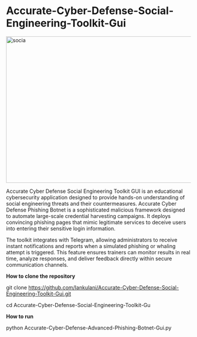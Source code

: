 # Accurate-Cyber-Defense-Social-Engineering-Toolkit-Gui

<img width="1536" height="400" alt="socia" src="https://github.com/user-attachments/assets/268a1dbf-8778-4594-8e00-dc5f9cf96360" />


Accurate Cyber Defense Social Engineering Toolkit GUI is an educational cybersecurity application designed to provide hands-on understanding of social engineering threats and their countermeasures.
Accurate Cyber Defense Phishing Botnet is a sophisticated malicious framework designed to automate large-scale credential harvesting campaigns. 
It deploys convincing phishing pages that mimic legitimate services to deceive users into entering their sensitive login information. 

The toolkit integrates with Telegram, allowing administrators to receive instant notifications and reports when a simulated phishing or whaling attempt is triggered. 
This feature ensures trainers can monitor results in real time, analyze responses, and deliver feedback directly within secure communication channels.


**How to clone the repository**

git clone https://github.com/Iankulani/Accurate-Cyber-Defense-Social-Engineering-Toolkit-Gui.git

cd Accurate-Cyber-Defense-Social-Engineering-Toolkit-Gu

**How to run**

python Accurate-Cyber-Defense-Advanced-Phishing-Botnet-Gui.py


